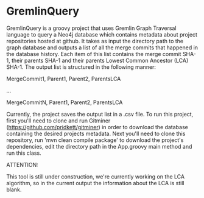 GremlinQuery
============

GremlinQuery is a groovy project that uses Gremlin Graph Traversal language to query a Neo4j database 
which contains metadata about project repositories hosted at github. It takes as input the directory 
path to the graph database and outputs a list of all the merge commits that happened in the database
history. Each item of this list contains the merge commit SHA-1, their parents SHA-1 and their 
parents Lowest Common Ancestor (LCA) SHA-1. The output list is structured in the following manner:

MergeCommit1, Parent1, Parent2, ParentsLCA

...

MergeCommitN, Parent1, Parent2, ParentsLCA


Currently, the project saves the output list in a .csv file.
To run this project, first you'll need to clone and run Gitminer (https://github.com/pridkett/gitminer) in order to 
download the database containing the desired projects metadata. Next you'll need to clone this 
repository, run 'mvn clean compile package' to download the project's dependencies, edit the directory path in the App.groovy main method and run this class.

ATTENTION:

This tool is still under construction, we're currently working on the LCA algorithm, so in the current 
output the information about the LCA is still blank.


